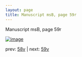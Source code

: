 ```yaml
---
layout: page
title: Manuscript msB, page 59r
---
```


Manuscript msB, page 59r

[![image](http://www.homermultitext.org/iipsrv?OBJ=IIP,1.0&FIF=/project/homer/pyramidal/deepzoom/hmt/vbbifolio/v1/vb_58v_59r.tif&WID=100&CVT=JPEG)](http://www.homermultitext.org/ict2/?urn=urn:cite2:hmt:vbbifolio.v1:vb_58v_59r)

prev:  [58v](../58v) | next:  [59v](../59v)


